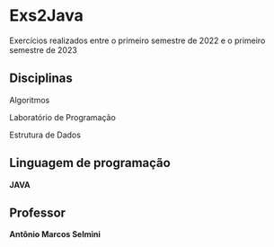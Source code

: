 # Exs2Java

Exercícios realizados entre o primeiro semestre de 2022 e o primeiro semestre de 2023

## Disciplinas

 Algoritmos 
 
 Laboratório de Programação 
 
 Estrutura de Dados

 ## Linguagem de programação

 <b> JAVA

 ## Professor
 
 Antônio Marcos Selmini
